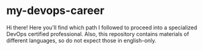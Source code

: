 # my-devops-career
Hi there! Here you'll find which path I followed to proceed into a specialized DevOps certified professional. Also, this repository contains materials of different languages, so do not expect those in english-only.

